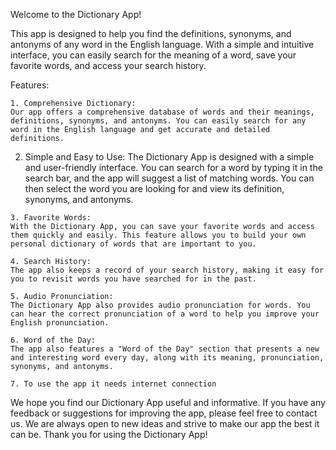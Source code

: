 Welcome to the Dictionary App!

This app is designed to help you find the definitions, synonyms, and antonyms of any word in the English language. With a simple and intuitive interface, you can easily search for the meaning of a word, save your favorite words, and access your search history.

Features:

    1. Comprehensive Dictionary:
    Our app offers a comprehensive database of words and their meanings, definitions, synonyms, and antonyms. You can easily search for any word in the English language and get accurate and detailed definitions.

   2. Simple and Easy to Use:
    The Dictionary App is designed with a simple and user-friendly interface. You can search for a word by typing it in the search bar, and the app will suggest a list of matching words. You can then select the word you are looking for and view its definition, synonyms, and antonyms.

    3. Favorite Words:
    With the Dictionary App, you can save your favorite words and access them quickly and easily. This feature allows you to build your own personal dictionary of words that are important to you.

    4. Search History:
    The app also keeps a record of your search history, making it easy for you to revisit words you have searched for in the past.

    5. Audio Pronunciation:
    The Dictionary App also provides audio pronunciation for words. You can hear the correct pronunciation of a word to help you improve your English pronunciation.

    6. Word of the Day:
    The app also features a "Word of the Day" section that presents a new and interesting word every day, along with its meaning, pronunciation, synonyms, and antonyms.

    7. To use the app it needs internet connection
    

We hope you find our Dictionary App useful and informative. If you have any feedback or suggestions for improving the app, please feel free to contact us. We are always open to new ideas and strive to make our app the best it can be. Thank you for using the Dictionary App!
